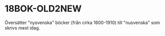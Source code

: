 # 18BOK-OLD2NEW
Översätter "nysvenska" böcker (från cirka 1600-1910) till "nusvenska" som skrivs mest idag.
